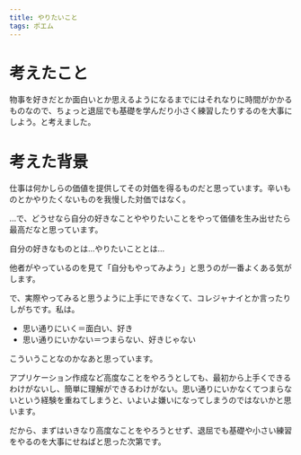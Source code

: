 ```yaml
---
title: やりたいこと
tags: ポエム
---
```

# 考えたこと

物事を好きだとか面白いとか思えるようになるまでにはそれなりに時間がかかるものなので、ちょっと退屈でも基礎を学んだり小さく練習したりするのを大事にしよう。と考えました。

# 考えた背景

仕事は何かしらの価値を提供してその対価を得るものだと思っています。辛いものとかやりたくないものを我慢した対価ではなく。

…で、どうせなら自分の好きなことややりたいことをやって価値を生み出せたら最高だなと思っています。

自分の好きなものとは…やりたいこととは…

他者がやっているのを見て「自分もやってみよう」と思うのが一番よくある気がします。

で、実際やってみると思うように上手にできなくて、コレジャナイとか言ったりしがちです。私は。

* 思い通りにいく＝面白い、好き
* 思い通りにいかない＝つまらない、好きじゃない

こういうことなのかなあと思っています。

アプリケーション作成など高度なことをやろうとしても、最初から上手くできるわけがないし、簡単に理解ができるわけがない。思い通りにいかなくてつまらないという経験を重ねてしまうと、いよいよ嫌いになってしまうのではないかと思います。

だから、まずはいきなり高度なことをやろうとせず、退屈でも基礎や小さい練習をやるのを大事にせねばと思った次第です。